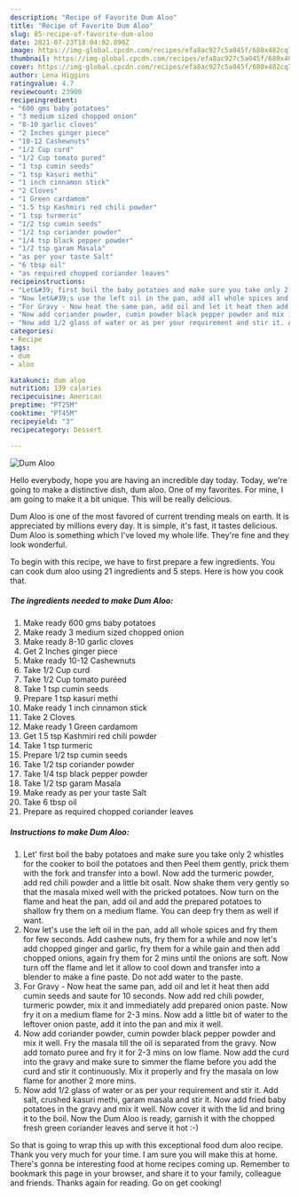 ```yaml
---
description: "Recipe of Favorite Dum Aloo"
title: "Recipe of Favorite Dum Aloo"
slug: 85-recipe-of-favorite-dum-aloo
date: 2021-07-23T18:04:02.890Z
image: https://img-global.cpcdn.com/recipes/efa8ac927c5a045f/680x482cq70/dum-aloo-recipe-main-photo.jpg
thumbnail: https://img-global.cpcdn.com/recipes/efa8ac927c5a045f/680x482cq70/dum-aloo-recipe-main-photo.jpg
cover: https://img-global.cpcdn.com/recipes/efa8ac927c5a045f/680x482cq70/dum-aloo-recipe-main-photo.jpg
author: Lena Higgins
ratingvalue: 4.7
reviewcount: 23900
recipeingredient:
- "600 gms baby potatoes"
- "3 medium sized chopped onion"
- "8-10 garlic cloves"
- "2 Inches ginger piece"
- "10-12 Cashewnuts"
- "1/2 Cup curd"
- "1/2 Cup tomato pured"
- "1 tsp cumin seeds"
- "1 tsp kasuri methi"
- "1 inch cinnamon stick"
- "2 Cloves"
- "1 Green cardamom"
- "1.5 tsp Kashmiri red chili powder"
- "1 tsp turmeric"
- "1/2 tsp cumin seeds"
- "1/2 tsp coriander powder"
- "1/4 tsp black pepper powder"
- "1/2 tsp garam Masala"
- "as per your taste Salt"
- "6 tbsp oil"
- "as required chopped coriander leaves"
recipeinstructions:
- "Let&#39; first boil the baby potatoes and make sure you take only 2 whistles for the cooker to boil the potatoes and then Peel them gently, prick them with the fork and transfer into a bowl. Now add the turmeric powder, add red chili powder and a little bit osalt. Now shake them very gently so that the masala mixed well with the pricked potatoes. Now turn on the flame and heat the pan, add oil and add the prepared potatoes to shallow fry them on a medium flame. You can deep fry them as well if want."
- "Now let&#39;s use the left oil in the pan, add all whole spices and fry them for few seconds. Add cashew nuts, fry them for a while and now let&#39;s add chopped ginger and garlic, fry them for a while gain and then add chopped onions, again fry them for 2 mins until the onions are soft. Now turn off the flame and let it allow to cool down and transfer into a blender to make a fine paste. Do not add water to the paste."
- "For Gravy - Now heat the same pan, add oil and let it heat then add cumin seeds and saute for 10 seconds. Now add red chili powder, turmeric powder, mix it and immediately add prepared onion paste. Now fry it on a medium flame for 2-3 mins. Now add a little bit of water to the leftover onion paste, add it into the pan and mix it well."
- "Now add coriander powder, cumin powder black pepper powder and mix it well. Fry the masala till the oil is separated from the gravy. Now add tomato puree and fry it for 2-3 mins on low flame. Now add the curd into the gravy and make sure to simmer the flame before you add the curd and stir it continuously. Mix it properly and fry the masala on low flame for another 2 more mins."
- "Now add 1/2 glass of water or as per your requirement and stir it. Add salt, crushed kasuri methi, garam masala and stir it. Now add fried baby potatoes in the gravy and mix it well. Now cover it with the lid and bring it to the boil. Now the Dum Aloo is ready, garnish it with the chopped fresh green coriander leaves and serve it hot :-)"
categories:
- Recipe
tags:
- dum
- aloo

katakunci: dum aloo 
nutrition: 139 calories
recipecuisine: American
preptime: "PT25M"
cooktime: "PT45M"
recipeyield: "3"
recipecategory: Dessert

---
```



![Dum Aloo](https://img-global.cpcdn.com/recipes/efa8ac927c5a045f/680x482cq70/dum-aloo-recipe-main-photo.jpg)

Hello everybody, hope you are having an incredible day today. Today, we're going to make a distinctive dish, dum aloo. One of my favorites. For mine, I am going to make it a bit unique. This will be really delicious.

Dum Aloo is one of the most favored of current trending meals on earth. It is appreciated by millions every day. It is simple, it's fast, it tastes delicious. Dum Aloo is something which I've loved my whole life. They're fine and they look wonderful.




To begin with this recipe, we have to first prepare a few ingredients. You can cook dum aloo using 21 ingredients and 5 steps. Here is how you cook that.

<!--inarticleads1-->

##### The ingredients needed to make Dum Aloo:

1. Make ready 600 gms baby potatoes
1. Make ready 3 medium sized chopped onion
1. Make ready 8-10 garlic cloves
1. Get 2 Inches ginger piece
1. Make ready 10-12 Cashewnuts
1. Take 1/2 Cup curd
1. Take 1/2 Cup tomato puréed
1. Take 1 tsp cumin seeds
1. Prepare 1 tsp kasuri methi
1. Make ready 1 inch cinnamon stick
1. Take 2 Cloves
1. Make ready 1 Green cardamom
1. Get 1.5 tsp Kashmiri red chili powder
1. Take 1 tsp turmeric
1. Prepare 1/2 tsp cumin seeds
1. Take 1/2 tsp coriander powder
1. Take 1/4 tsp black pepper powder
1. Take 1/2 tsp garam Masala
1. Make ready as per your taste Salt
1. Take 6 tbsp oil
1. Prepare as required chopped coriander leaves




<!--inarticleads2-->

##### Instructions to make Dum Aloo:

1. Let&#39; first boil the baby potatoes and make sure you take only 2 whistles for the cooker to boil the potatoes and then Peel them gently, prick them with the fork and transfer into a bowl. Now add the turmeric powder, add red chili powder and a little bit osalt. Now shake them very gently so that the masala mixed well with the pricked potatoes. Now turn on the flame and heat the pan, add oil and add the prepared potatoes to shallow fry them on a medium flame. You can deep fry them as well if want.
1. Now let&#39;s use the left oil in the pan, add all whole spices and fry them for few seconds. Add cashew nuts, fry them for a while and now let&#39;s add chopped ginger and garlic, fry them for a while gain and then add chopped onions, again fry them for 2 mins until the onions are soft. Now turn off the flame and let it allow to cool down and transfer into a blender to make a fine paste. Do not add water to the paste.
1. For Gravy - Now heat the same pan, add oil and let it heat then add cumin seeds and saute for 10 seconds. Now add red chili powder, turmeric powder, mix it and immediately add prepared onion paste. Now fry it on a medium flame for 2-3 mins. Now add a little bit of water to the leftover onion paste, add it into the pan and mix it well.
1. Now add coriander powder, cumin powder black pepper powder and mix it well. Fry the masala till the oil is separated from the gravy. Now add tomato puree and fry it for 2-3 mins on low flame. Now add the curd into the gravy and make sure to simmer the flame before you add the curd and stir it continuously. Mix it properly and fry the masala on low flame for another 2 more mins.
1. Now add 1/2 glass of water or as per your requirement and stir it. Add salt, crushed kasuri methi, garam masala and stir it. Now add fried baby potatoes in the gravy and mix it well. Now cover it with the lid and bring it to the boil. Now the Dum Aloo is ready, garnish it with the chopped fresh green coriander leaves and serve it hot :-)




So that is going to wrap this up with this exceptional food dum aloo recipe. Thank you very much for your time. I am sure you will make this at home. There's gonna be interesting food at home recipes coming up. Remember to bookmark this page in your browser, and share it to your family, colleague and friends. Thanks again for reading. Go on get cooking!
